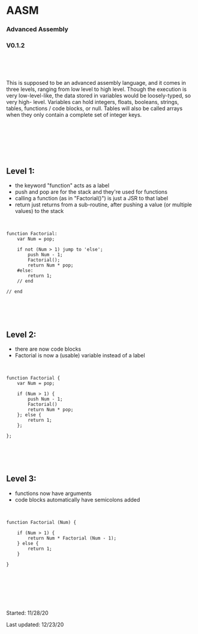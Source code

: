 # AASM
### Advanced Assembly
### V0.1.2

<br />
<br />
<br />

This is supposed to be an advanced assembly language, and it comes in three levels, ranging from low level to high level. Though the execution is very low-level-like, the data stored in variables would be loosely-typed, so very high- level. Variables can hold integers, floats, booleans, strings, tables, functions / code blocks, or null. Tables will also be called arrays when they only contain a complete set of integer keys.

<br />
<br />
<br />
<br />
<br />

## Level 1:

- the keyword "function" acts as a label
- push and pop are for the stack and they're used for functions
- calling a function (as in "Factorial()") is just a JSR to that label
- return just returns from a sub-routine, after pushing a value (or multiple values) to the stack

<br />

```
function Factorial:
	var Num = pop;
	
	if not (Num > 1) jump to 'else';
		push Num - 1;
		Factorial();
		return Num * pop;
	#else:
		return 1;
	// end
	
// end
```

<br />
<br />
<br />

## Level 2:

- there are now code blocks
- Factorial is now a (usable) variable instead of a label

<br />

```
function Factorial {
	var Num = pop;
	
	if (Num > 1) {
		push Num - 1;
		Factorial()
		return Num * pop;
	}; else {
		return 1;
	};
	
};
```

<br />
<br />
<br />

## Level 3:

- functions now have arguments
- code blocks automatically have semicolons added

<br />

```
function Factorial (Num) {
	
	if (Num > 1) {
		return Num * Factorial (Num - 1);
	} else {
		return 1;
	}
	
}
```

<br />
<br />
<br />
<br />
<br />

Started: 11/28/20

Last updated: 12/23/20
